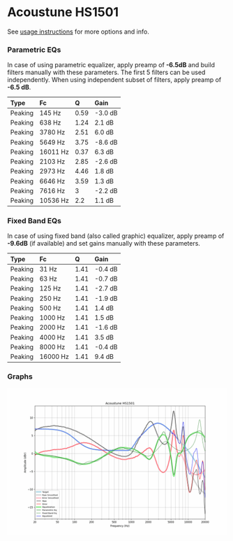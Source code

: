 # Acoustune HS1501
See [usage instructions](https://github.com/jaakkopasanen/AutoEq#usage) for more options and info.

### Parametric EQs
In case of using parametric equalizer, apply preamp of **-6.5dB** and build filters manually
with these parameters. The first 5 filters can be used independently.
When using independent subset of filters, apply preamp of **-6.5 dB**.

| Type    | Fc       |    Q | Gain    |
|:--------|:---------|:-----|:--------|
| Peaking | 145 Hz   | 0.59 | -3.0 dB |
| Peaking | 638 Hz   | 1.24 | 2.1 dB  |
| Peaking | 3780 Hz  | 2.51 | 6.0 dB  |
| Peaking | 5649 Hz  | 3.75 | -8.6 dB |
| Peaking | 16011 Hz | 0.37 | 6.3 dB  |
| Peaking | 2103 Hz  | 2.85 | -2.6 dB |
| Peaking | 2973 Hz  | 4.46 | 1.8 dB  |
| Peaking | 6646 Hz  | 3.59 | 1.3 dB  |
| Peaking | 7616 Hz  | 3    | -2.2 dB |
| Peaking | 10536 Hz | 2.2  | 1.1 dB  |

### Fixed Band EQs
In case of using fixed band (also called graphic) equalizer, apply preamp of **-9.6dB**
(if available) and set gains manually with these parameters.

| Type    | Fc       |    Q | Gain    |
|:--------|:---------|:-----|:--------|
| Peaking | 31 Hz    | 1.41 | -0.4 dB |
| Peaking | 63 Hz    | 1.41 | -0.7 dB |
| Peaking | 125 Hz   | 1.41 | -2.7 dB |
| Peaking | 250 Hz   | 1.41 | -1.9 dB |
| Peaking | 500 Hz   | 1.41 | 1.4 dB  |
| Peaking | 1000 Hz  | 1.41 | 1.5 dB  |
| Peaking | 2000 Hz  | 1.41 | -1.6 dB |
| Peaking | 4000 Hz  | 1.41 | 3.5 dB  |
| Peaking | 8000 Hz  | 1.41 | -0.4 dB |
| Peaking | 16000 Hz | 1.41 | 9.4 dB  |

### Graphs
![](./Acoustune%20HS1501.png)